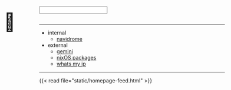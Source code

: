 ---
---
<div style="font-size: 48px; position: relative; top: 2.1em; left: -2em;">🏡</div>

<div style="margin-top: 2em; margin-bottom: 2em;">
  <form action="https://www.kagi.com/search" method="get">
    <input type="search" id="kagi-search" name="q" />
  </form>
</div>

<hr />

  - internal
    - [navidrome](http://g4.ferret-goblin.ts.net:4533/app/)
  - external
    - [gemini](https://gemini.google.com/app)
    - [nixOS packages](https://search.nixos.org/packages?channel=unstable&show=mosh&from=0&size=50&sort=relevance&type=packages&query=)
    - [whats my ip](https://ifconfig.co/)

<hr />

{{< read file="static/homepage-feed.html" >}}

<style>
  ol.feed {
    list-style: none;
    padding-left: 0;
  }

  ol.feed li span.date {
    font-weight: bold;
  }

  ol.feed ol.date-entries {
    list-style: none;
  }

  li.entry details summary span.feed {
    color: var(--main-decoration-color);
  }

  li.entry details summary span.feed::after {
    content: ": ";
  }

  li.entry details summary span.category {
    display: none;
  }

  li.entry details summary span.link a {
    text-decoration: none;
    color: var(--main-decoration-color);
    font-size: smaller;
  }

  li.entry details div.content {
    padding: 0.5em;
    border: 1px solid var(--main-decoration-color);
  }

  p.feed-metadata-generated {
    font-style: italic;
  }

</style>

